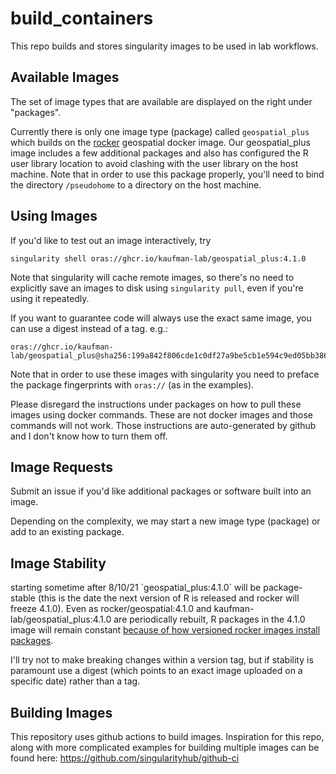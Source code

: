 # build_containers

This repo builds and stores singularity images to be used in lab workflows.

## Available Images

The set of image types that are available are displayed on the right under "packages".

Currently there is only one image type (package) called `geospatial_plus` which builds on the [rocker](https://github.com/rocker-org/rocker-versioned2) geospatial docker image. Our geospatial_plus image includes a few additional packages and also has configured the R user library location to avoid clashing with the user library on the host machine. Note that in order to use this package properly, you'll need to bind the directory `/pseudohome` to a directory on the host machine.

## Using Images

If you'd like to test out an image interactively, try

    singularity shell oras://ghcr.io/kaufman-lab/geospatial_plus:4.1.0

Note that singularity will cache remote images, so there's no need to explicitly save an images to disk using `singularity pull`, even if you're using it repeatedly.

If you want to guarantee code will always use the exact same image, you can use a digest instead of a tag. e.g.:

    oras://ghcr.io/kaufman-lab/geospatial_plus@sha256:199a842f806cde1c0df27a9be5cb1e594c9ed05bb3866db851bc0815e6630497

Note that in order to use these images with singularity you need to preface the package fingerprints with `oras://` (as in the examples).

Please disregard the instructions under packages on how to pull these images using docker commands. These are not docker images and those commands will not work. Those instructions are auto-generated by github and I don't know how to turn them off.

## Image Requests

Submit an issue if you'd like additional packages or software built into an image.

Depending on the complexity, we may start a new image type (package) or add to an existing package.

## Image Stability

starting sometime after 8/10/21 \`geospatial_plus:4.1.0\` will be package-stable (this is the date the next version of R is released and rocker will freeze 4.1.0). Even as rocker/geospatial:4.1.0 and kaufman-lab/geospatial_plus:4.1.0 are periodically rebuilt, R packages in the 4.1.0 image will remain constant [because of how versioned rocker images install packages](https://github.com/rocker-org/rocker-versioned2/issues/201).

I'll try not to make breaking changes within a version tag, but if stability is paramount use a digest (which points to an exact image uploaded on a specific date) rather than a tag.

## Building Images

This repository uses github actions to build images. Inspiration for this repo, along with more complicated examples for building multiple images can be found here: <https://github.com/singularityhub/github-ci>
